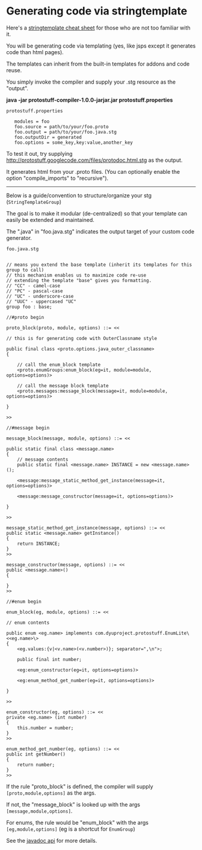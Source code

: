# Generating code via stringtemplate #

Here's a [stringtemplate cheat sheet](http://www.antlr.org/wiki/display/ST/StringTemplate+cheat+sheet) for those who are not too familiar with it.

You will be generating code via templating (yes, like jsps except it generates code than html pages).

The templates can inherit from the built-in templates for addons and code reuse.

You simply invoke the compiler and supply your .stg resource as the "output".

**java -jar protostuff-compiler-1.0.0-jarjar.jar protostuff.properties**


`protostuff.properties`
```
   modules = foo
   foo.source = path/to/your/foo.proto
   foo.output = path/to/your/foo.java.stg
   foo.outputDir = generated
   foo.options = some_key,key:value,another_key
```

To test it out, try supplying http://protostuff.googlecode.com/files/protodoc.html.stg as the output.

It generates html from your .proto files. (You can optionally enable the option "compile\_imports" to "recursive").


---


Below is a guide/convention to structure/organize your stg (`StringTemplateGroup`)

The goal is to make it modular (de-centralized) so that your template can easily be extended and maintained.

The ".java" in "foo.java.stg" indicates the output target of your custom code generator.

`foo.java.stg`

```

// means you extend the base template (inherit its templates for this group to call)
// this mechanism enables us to maximize code re-use
// extending the template "base" gives you formatting.
// "CC" - camel-case
// "PC" - pascal-case
// "UC" - underscore-case
// "UUC" - uppercased "UC"
group foo : base;

//#proto begin

proto_block(proto, module, options) ::= <<

// this is for generating code with OuterClassname style

public final class <proto.options.java_outer_classname> 
{

    // call the enum_block template
    <proto.enumGroups:enum_block(eg=it, module=module, options=options)>

    // call the message block template
    <proto.messages:message_block(message=it, module=module, options=options)>

}

>>

//#message begin

message_block(message, module, options) ::= <<

public static final class <message.name> 
{
    // message contents
    public static final <message.name> INSTANCE = new <message.name>();

    <message:message_static_method_get_instance(message=it, options=options)>
    
    <message:message_constructor(message=it, options=options)>

}

>>

message_static_method_get_instance(message, options) ::= <<
public static <message.name> getInstance() 
{
    return INSTANCE;
}
>>

message_constructor(message, options) ::= <<
public <message.name>()
{

}
>>

//#enum begin

enum_block(eg, module, options) ::= <<

// enum contents

public enum <eg.name> implements com.dyuproject.protostuff.EnumLite\<<eg.name>\> 
{
    <eg.values:{v|<v.name>(<v.number>)}; separator=",\n">;
    
    public final int number;

    <eg:enum_constructor(eg=it, options=options)>

    <eg:enum_method_get_number(eg=it, options=options)>
    
}

>>

enum_constructor(eg, options) ::= <<
private <eg.name> (int number)
{
    this.number = number;
}
>>

enum_method_get_number(eg, options) ::= <<
public int getNumber()
{
    return number;
}
>>

```

If the rule "proto\_block" is defined, the compiler will supply `[proto,module,options]` as the args.

If not, the "message\_block" is looked up with the args `[message,module,options]`.

For enums, the rule would be "enum\_block" with the args `[eg,module,options]` (eg is a shortcut for `EnumGroup`)

See the [javadoc api](http://protostuff.googlecode.com/svn/javadoc/1.0.0/index.html) for more details.